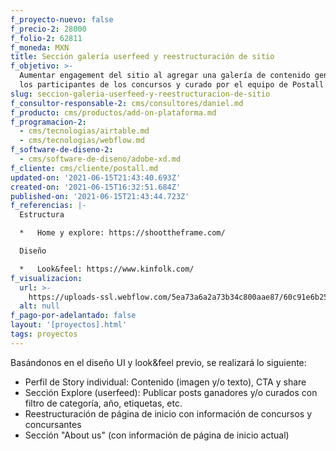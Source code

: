 ```yaml
---
f_proyecto-nuevo: false
f_precio-2: 28000
f_folio-2: 62811
f_moneda: MXN
title: Sección galería userfeed y reestructuración de sitio
f_objetivo: >-
  Aumentar engagement del sitio al agregar una galería de contenido generado por
  los participantes de los concursos y curado por el equipo de Postall
slug: seccion-galeria-userfeed-y-reestructuracion-de-sitio
f_consultor-responsable-2: cms/consultores/daniel.md
f_producto: cms/productos/add-on-plataforma.md
f_programacion-2:
  - cms/tecnologias/airtable.md
  - cms/tecnologias/webflow.md
f_software-de-diseno-2:
  - cms/software-de-diseno/adobe-xd.md
f_cliente: cms/cliente/postall.md
updated-on: '2021-06-15T21:43:40.693Z'
created-on: '2021-06-15T16:32:51.684Z'
published-on: '2021-06-15T21:43:44.723Z'
f_referencias: |-
  Estructura

  *   Home y explore: https://shoottheframe.com/

  Diseño

  *   Look&feel: https://www.kinfolk.com/
f_visualizacion:
  url: >-
    https://uploads-ssl.webflow.com/5ea73a6a2a73b34c800aae87/60c91e6b25e69d3e3535a543_wf_draft.jpg
  alt: null
f_pago-por-adelantado: false
layout: '[proyectos].html'
tags: proyectos
---
```


Basándonos en el diseño UI y look&feel previo, se realizará lo siguiente:

*   Perfil de Story individual: Contenido (imagen y/o texto), CTA y share
*   Sección Explore (userfeed): Publicar posts ganadores y/o curados con filtro de categoría, año, etiquetas, etc.
*   Reestructuración de página de inicio con información de concursos y concursantes
*   Sección "About us" (con información de página de inicio actual)

